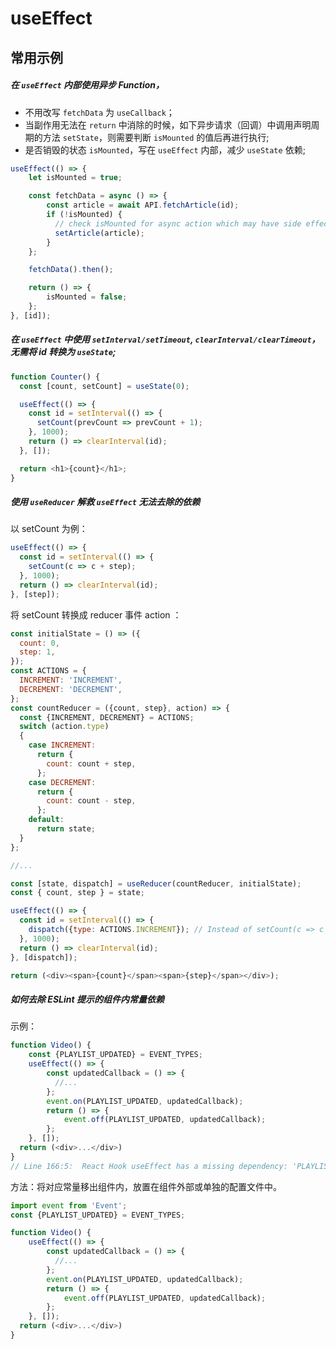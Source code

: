 # useEffect

<!-- toc -->

## 常用示例

##### 在 `useEffect` 内部使用异步 Function，
- 不用改写 `fetchData` 为 `useCallback`；
- 当副作用无法在 `return` 中消除的时候，如下异步请求（回调）中调用声明周期的方法 `setState`，则需要判断 `isMounted` 的值后再进行执行;
- 是否销毁的状态 `isMounted`，写在 `useEffect` 内部，减少 `useState` 依赖;
```javascript
useEffect(() => {
    let isMounted = true;

    const fetchData = async () => {
        const article = await API.fetchArticle(id);
        if (!isMounted) {
          // check isMounted for async action which may have side effect
          setArticle(article);
        }
    };

    fetchData().then();

    return () => {
        isMounted = false;
    };
}, [id]);
```

##### 在 `useEffect` 中使用 `setInterval/setTimeout`, `clearInterval/clearTimeout`，无需将 id 转换为 `useState`;
```javascript
function Counter() {
  const [count, setCount] = useState(0);

  useEffect(() => {
    const id = setInterval(() => {
      setCount(prevCount => prevCount + 1);
    }, 1000);
    return () => clearInterval(id);
  }, []);

  return <h1>{count}</h1>;
}
```

##### 使用 `useReducer` 解救 `useEffect` 无法去除的依赖
以 setCount 为例：
```javascript
useEffect(() => {
  const id = setInterval(() => {
    setCount(c => c + step);
  }, 1000);
  return () => clearInterval(id);
}, [step]);
```
将 setCount 转换成 reducer 事件 action ：
```javascript
const initialState = () => ({
  count: 0,
  step: 1,
});
const ACTIONS = {
  INCREMENT: 'INCREMENT',
  DECREMENT: 'DECREMENT',
};
const countReducer = ({count, step}, action) => {
  const {INCREMENT, DECREMENT} = ACTIONS;
  switch (action.type) 
  {
    case INCREMENT: 
      return {
        count: count + step,
      };
    case DECREMENT: 
      return {
        count: count - step,
      };
    default:
      return state;
  }
};

//...

const [state, dispatch] = useReducer(countReducer, initialState);
const { count, step } = state;

useEffect(() => {
  const id = setInterval(() => {
    dispatch({type: ACTIONS.INCREMENT}); // Instead of setCount(c => c + step);
  }, 1000);
  return () => clearInterval(id);
}, [dispatch]);

return (<div><span>{count}</span><span>{step}</span></div>);
```

##### 如何去除 ESLint 提示的组件内常量依赖
示例：
```javascript
function Video() {
    const {PLAYLIST_UPDATED} = EVENT_TYPES;
    useEffect(() => {
        const updatedCallback = () => {
          //...
        };
        event.on(PLAYLIST_UPDATED, updatedCallback);
        return () => {
            event.off(PLAYLIST_UPDATED, updatedCallback);
        };
    }, []);
  return (<div>...</div>)
}
// Line 166:5:  React Hook useEffect has a missing dependency: 'PLAYLIST_UPDATED'. Either include it or remove the dependency array  react-hooks/exhaustive-deps
```
方法：将对应常量移出组件内，放置在组件外部或单独的配置文件中。

```javascript
import event from 'Event';
const {PLAYLIST_UPDATED} = EVENT_TYPES;

function Video() {
    useEffect(() => {
        const updatedCallback = () => {
          //...
        };
        event.on(PLAYLIST_UPDATED, updatedCallback);
        return () => {
            event.off(PLAYLIST_UPDATED, updatedCallback);
        };
    }, []);
  return (<div>...</div>)
}
```